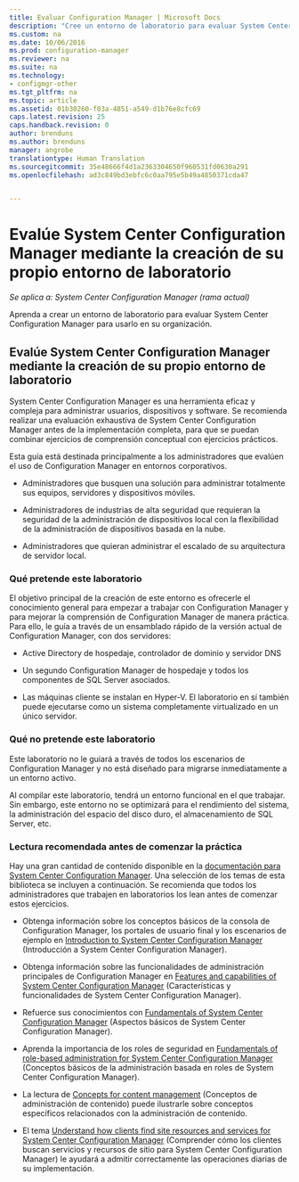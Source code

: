 ```yaml
---
title: Evaluar Configuration Manager | Microsoft Docs
description: "Cree un entorno de laboratorio para evaluar System Center Configuration Manager para usarlo en la organización."
ms.custom: na
ms.date: 10/06/2016
ms.prod: configuration-manager
ms.reviewer: na
ms.suite: na
ms.technology:
- configmgr-other
ms.tgt_pltfrm: na
ms.topic: article
ms.assetid: 01b30260-f03a-4851-a549-d1b76e8cfc69
caps.latest.revision: 25
caps.handback.revision: 0
author: brenduns
ms.author: brenduns
manager: angrobe
translationtype: Human Translation
ms.sourcegitcommit: 35e48666f4d1a2363304650f960531fd0630a291
ms.openlocfilehash: ad3c849bd3ebfc6c0aa795e5b49a4850371cda47


---
```

# <a name="evaluate-system-center-configuration-manager-by-building-your-own-lab-environment"></a>Evalúe System Center Configuration Manager mediante la creación de su propio entorno de laboratorio

*Se aplica a: System Center Configuration Manager (rama actual)*

Aprenda a crear un entorno de laboratorio para evaluar System Center Configuration Manager para usarlo en su organización.  

## <a name="evaluate-system-center-configuration-manager-by-building-your-own-lab-environment"></a>Evalúe System Center Configuration Manager mediante la creación de su propio entorno de laboratorio  
 System Center Configuration Manager es una herramienta eficaz y compleja para administrar usuarios, dispositivos y software. Se recomienda realizar una evaluación exhaustiva de System Center Configuration Manager antes de la implementación completa, para que se puedan combinar ejercicios de comprensión conceptual con ejercicios prácticos.  

 Esta guía está destinada principalmente a los administradores que evalúen el uso de Configuration Manager en entornos corporativos.  

-   Administradores que busquen una solución para administrar totalmente sus equipos, servidores y dispositivos móviles.  

-   Administradores de industrias de alta seguridad que requieran la seguridad de la administración de dispositivos local con la flexibilidad de la administración de dispositivos basada en la nube.  

-   Administradores que quieran administrar el escalado de su arquitectura de servidor local.  

### <a name="what-this-lab-does"></a>Qué pretende este laboratorio  
 El objetivo principal de la creación de este entorno es ofrecerle el conocimiento general para empezar a trabajar con Configuration Manager y para mejorar la comprensión de Configuration Manager de manera práctica. Para ello, le guía a través de un ensamblado rápido de la versión actual de Configuration Manager, con dos servidores:  

-   Active Directory de hospedaje, controlador de dominio y servidor DNS  

-   Un segundo Configuration Manager de hospedaje y todos los componentes de SQL Server asociados.  

-   Las máquinas cliente se instalan en Hyper-V. El laboratorio en sí también puede ejecutarse como un sistema completamente virtualizado en un único servidor.  

### <a name="what-this-lab-does-not-do"></a>Qué no pretende este laboratorio  
 Este laboratorio no le guiará a través de todos los escenarios de Configuration Manager y no está diseñado para migrarse inmediatamente a un entorno activo.  

 Al compilar este laboratorio, tendrá un entorno funcional en el que trabajar. Sin embargo, este entorno no se optimizará para el rendimiento del sistema, la administración del espacio del disco duro, el almacenamiento de SQL Server, etc.  

###  <a name="a-namebkmkevalreca-recommended-reading-prior-to-beginning-the-lab"></a><a name="BKMK_EvalRec"></a> Lectura recomendada antes de comenzar la práctica  
 Hay una gran cantidad de contenido disponible en la [documentación para System Center Configuration Manager](http://docs.microsoft.com/sccm/). Una selección de los temas de esta biblioteca se incluyen a continuación. Se recomienda que todos los administradores que trabajen en laboratorios los lean antes de comenzar estos ejercicios.  

-   Obtenga información sobre los conceptos básicos de la consola de Configuration Manager, los portales de usuario final y los escenarios de ejemplo en [Introduction to System Center Configuration Manager](../../core/understand/introduction.md) (Introducción a System Center Configuration Manager).  

-   Obtenga información sobre las funcionalidades de administración principales de Configuration Manager en [Features and capabilities of System Center Configuration Manager](../../core/plan-design/changes/features-and-capabilities.md) (Características y funcionalidades de System Center Configuration Manager).  

-   Refuerce sus conocimientos con [Fundamentals of System Center Configuration Manager](../../core/understand/fundamentals.md) (Aspectos básicos de System Center Configuration Manager).  

-   Aprenda la importancia de los roles de seguridad en [Fundamentals of role-based administration for System Center Configuration Manager](../../core/understand/fundamentals-of-role-based-administration.md) (Conceptos básicos de la administración basada en roles de System Center Configuration Manager).  

-   La lectura de [Concepts for content management](../../core/plan-design/hierarchy/fundamental-concepts-for-content-management.md) (Conceptos de administración de contenido) puede ilustrarle sobre conceptos específicos relacionados con la administración de contenido.  

-   El tema [Understand how clients find site resources and services for System Center Configuration Manager](../../core/plan-design/hierarchy/understand-how-clients-find-site-resources-and-services.md) (Comprender cómo los clientes buscan servicios y recursos de sitio para System Center Configuration Manager) le ayudará a admitir correctamente las operaciones diarias de su implementación.  



<!--HONumber=Jan17_HO4-->


